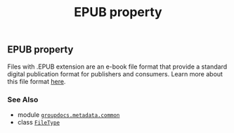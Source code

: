 ﻿---
title: EPUB property
second_title: GroupDocs.Metadata for Python via .NET API References
description: 
type: docs
url: /python-net/groupdocs.metadata.common/filetype/epub/
is_root: false
weight: 290
---

## EPUB property


Files with .EPUB extension are an e-book file format that provide a standard digital publication format for publishers and consumers.
Learn more about this file format
[here](https://wiki.fileformat.com/ebook/epub/).

### See Also
* module [`groupdocs.metadata.common`](../../)
* class [`FileType`](/metadata/python-net/groupdocs.metadata.common/filetype)
